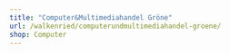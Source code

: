 ```yaml
---
title: "Computer&Multimediahandel Gröne"
url: /walkenried/computerundmultimediahandel-groene/
shop: Computer
---
```

